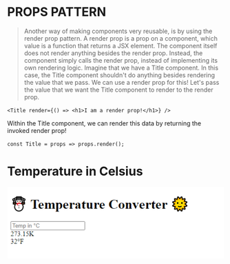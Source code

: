 # PROPS PATTERN

> Another way of making components very reusable, is by using the render prop pattern. A render prop is a prop on a component, which value is a function that returns a JSX element. The component itself does not render anything besides the render prop. Instead, the component simply calls the render prop, instead of implementing its own rendering logic.
> Imagine that we have a Title component. In this case, the Title component shouldn't do anything besides rendering the value that we pass. We can use a render prop for this! Let's pass the value that we want the Title component to render to the render prop.

```
<Title render={() => <h1>I am a render prop!</h1>} />
```

Within the Title component, we can render this data by returning the invoked render prop!

```
const Title = props => props.render();

```

# Temperature in Celsius

![Props pattern](./public/props_pattern.png)
